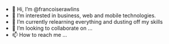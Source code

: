 - 👋 Hi, I’m @francoiserawlins
- 👀 I’m interested in business, web and mobile technologies.
- 🌱 I’m currently relearning everything and dusting off my skills
- 💞️ I’m looking to collaborate on ...
- 📫 How to reach me ...

<!---
francoiserawlins/francoiserawlins is a ✨ special ✨ repository because its `README.md` (this file) appears on your GitHub profile.
You can click the Preview link to take a look at your changes.
--->
